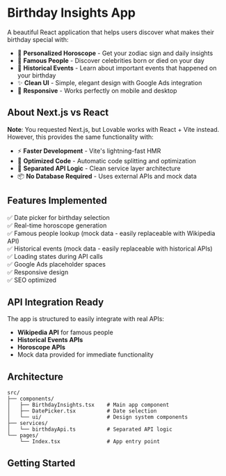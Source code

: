 # Birthday Insights App

A beautiful React application that helps users discover what makes their birthday special with:

- 🔮 **Personalized Horoscope** - Get your zodiac sign and daily insights
- 👥 **Famous People** - Discover celebrities born or died on your day  
- 📜 **Historical Events** - Learn about important events that happened on your birthday
- ✨ **Clean UI** - Simple, elegant design with Google Ads integration
- 📱 **Responsive** - Works perfectly on mobile and desktop

## About Next.js vs React

**Note**: You requested Next.js, but Lovable works with React + Vite instead. However, this provides the same functionality with:
- ⚡ **Faster Development** - Vite's lightning-fast HMR
- 🎯 **Optimized Code** - Automatic code splitting and optimization
- 🔄 **Separated API Logic** - Clean service layer architecture
- 📦 **No Database Required** - Uses external APIs and mock data

## Features Implemented

✅ Date picker for birthday selection  
✅ Real-time horoscope generation  
✅ Famous people lookup (mock data - easily replaceable with Wikipedia API)  
✅ Historical events (mock data - easily replaceable with historical APIs)  
✅ Loading states during API calls  
✅ Google Ads placeholder spaces  
✅ Responsive design  
✅ SEO optimized  

## API Integration Ready

The app is structured to easily integrate with real APIs:
- **Wikipedia API** for famous people
- **Historical Events APIs** 
- **Horoscope APIs**
- Mock data provided for immediate functionality

## Architecture

```
src/
├── components/
│   ├── BirthdayInsights.tsx    # Main app component
│   ├── DatePicker.tsx          # Date selection
│   └── ui/                     # Design system components
├── services/
│   └── birthdayApi.ts          # Separated API logic
└── pages/
    └── Index.tsx               # App entry point
```

## Getting Started
